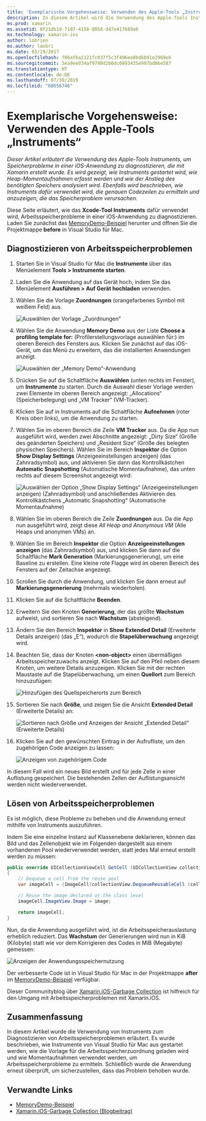 ```yaml
---
title: 'Exemplarische Vorgehensweise: Verwenden des Apple-Tools „Instruments“'
description: In diesem Artikel wird die Verwendung des Apple-Tools Instruments erläutert, um Speicherprobleme in einer iOS-Anwendung zu diagnostizieren, die mit Xamarin erstellt wurde. Es wird gezeigt, wie Instruments gestartet wird, wie Heap-Momentaufnahmen erfasst werden, wie der Anstieg des benötigten Speichers analysiert wird und mehr.
ms.prod: xamarin
ms.assetid: 8f21db1d-7107-4158-8058-d47e417689a0
ms.technology: xamarin-ios
author: lobrien
ms.author: laobri
ms.date: 03/19/2017
ms.openlocfilehash: f06af6a2121fc037f5c3f496ee8bd6b91e2969e6
ms.sourcegitcommit: 3ea9ee034af9790d2b0dc0893435e997bd06e587
ms.translationtype: HT
ms.contentlocale: de-DE
ms.lasthandoff: 07/30/2019
ms.locfileid: "68656746"
---
```

# <a name="walkthrough---using-apples-instruments-tool"></a>Exemplarische Vorgehensweise: Verwenden des Apple-Tools „Instruments“

_Dieser Artikel erläutert die Verwendung des Apple-Tools Instruments, um Speicherprobleme in einer iOS-Anwendung zu diagnostizieren, die mit Xamarin erstellt wurde. Es wird gezeigt, wie Instruments gestartet wird, wie Heap-Momentaufnahmen erfasst werden und wie der Anstieg des benötigten Speichers analysiert wird. Ebenfalls wird beschrieben, wie Instruments dafür verwendet wird, die genauen Codezeilen zu ermitteln und anzuzeigen, die das Speicherproblem verursachen._

Diese Seite erläutert, wie das **Xcode-Tool Instruments** dafür verwendet wird, Arbeitsspeicherprobleme in einer iOS-Anwendung zu diagnostizieren.
Laden Sie zunächst das [MemoryDemo-Beispiel](https://docs.microsoft.com/samples/xamarin/ios-samples/profiling-memorydemo) herunter und öffnen Sie die Projektmappe **before** in Visual Studio für Mac.

## <a name="diagnosing-the-memory-issues"></a>Diagnostizieren von Arbeitsspeicherproblemen

1. Starten Sie in Visual Studio für Mac die **Instrumente** über das Menüelement **Tools > Instrumente starten**.
2. Laden Sie die Anwendung auf das Gerät hoch, indem Sie das Menüelement **Ausführen > Auf Gerät hochladen** verwenden.
3. Wählen Sie die Vorlage **Zuordnungen** (orangefarbenes Symbol mit weißem Feld) aus.

    ![](walkthrough-apples-instrument-images/00-allocations-tempate.png "Auswählen der Vorlage „Zuordnungen“")

4. Wählen Sie die Anwendung **Memory Demo** aus der Liste **Choose a profiling template for:** (Profilerstellungsvorlage auswählen für:) im oberen Bereich des Fensters aus. Klicken Sie zunächst auf das iOS-Gerät, um das Menü zu erweitern, das die installierten Anwendungen anzeigt.

    ![](walkthrough-apples-instrument-images/01-mem-demo.png "Auswählen der „Memory Demo“-Anwendung")

5. Drücken Sie auf die Schaltfläche **Auswählen** (unten rechts im Fenster), um **Instrumente** zu starten. Durch die Auswahl dieser Vorlage werden zwei Elemente im oberen Bereich angezeigt: „Allocations“ (Speicherbelegung) und „VM Tracker“ (VM-Tracker).

6. Klicken Sie auf in Instruments auf die Schaltfläche **Aufnehmen** (roter Kreis oben links), um die Anwendung zu starten.

7. Wählen Sie im oberen Bereich die Zeile **VM Tracker** aus. Da die App nun ausgeführt wird, werden zwei Abschnitte angezeigt: „Dirty Size“ (Größe des geänderten Speichers) und „Resident Size“ (Größe des belegten physischen Speichers). Wählen Sie im Bereich **Inspektor** die Option **Show Display Settings** (Anzeigeeinstellungen anzeigen) (das Zahnradsymbol) aus, und aktivieren Sie dann das Kontrollkästchen **Automatic Snapshotting** (Automatische Momentaufnahme), das unten rechts auf diesem Screenshot angezeigt wird:

    ![](walkthrough-apples-instrument-images/02-auto-snapshot.png "Auswählen der Option „Show Display Settings“ (Anzeigeeinstellungen anzeigen) (Zahnradsymbol) und anschließendes Aktivieren des Kontrollkästchens „Automatic Snapshotting“ (Automatische Momentaufnahme)")

8. Wählen Sie im oberen Bereich die Zeile **Zuordnungen** aus. Da die App nun ausgeführt wird, zeigt diese *All Heap and Anonymous VM* (Alle Heaps und anonymen VMs) an.
9. Wählen Sie im Bereich **Inspektor** die Option **Anzeigeeinstellungen anzeigen** (das Zahnradsymbol) aus, und klicken Sie dann auf die Schaltfläche **Mark Generation** (Markierungsgenerierung), um eine Baseline zu erstellen. Eine kleine rote Flagge wird im oberen Bereich des Fensters auf der Zeitachse angezeigt.
10. Scrollen Sie durch die Anwendung, und klicken Sie dann erneut auf **Markierungsgenerierung** (mehrmals wiederholen).
11. Klicken Sie auf die Schaltfläche **Beenden**.
12. Erweitern Sie den Knoten **Generierung**, der das größte **Wachstum** aufweist, und sortieren Sie nach **Wachstum** (absteigend).
13. Ändern Sie den Bereich **Inspektor** in **Show Extended Detail** (Erweiterte Details anzeigen) (das „E“), wodurch die **Stapelüberwachung** angezeigt wird.

14. Beachten Sie, dass der Knoten **&lt;non-object>** einen übermäßigen Arbeitsspeicherzuwachs anzeigt. Klicken Sie auf den Pfeil neben diesem Knoten, um weitere Details anzuzeigen. Klicken Sie mit der rechten Maustaste auf die Stapelüberwachung, um einen **Quellort** zum Bereich hinzuzufügen:

    ![](walkthrough-apples-instrument-images/03-mem-growth.png "Hinzufügen des Quellspeicherorts zum Bereich")

15. Sortieren Sie nach **Größe**, und zeigen Sie die Ansicht **Extended Detail** (Erweiterte Details) an:

    ![](walkthrough-apples-instrument-images/04-extended-detail.png "Sortieren nach Größe und Anzeigen der Ansicht „Extended Detail“ (Erweiterte Details)")

16. Klicken Sie auf den gewünschten Eintrag in der Aufrufliste, um den zugehörigen Code anzeigen zu lassen:

    ![](walkthrough-apples-instrument-images/05-related-code.png "Anzeigen von zugehörigem Code")

In diesem Fall wird ein neues Bild erstellt und für jede Zelle in einer Auflistung gespeichert. Die bestehenden Zellen der Auflistungsansicht werden nicht wiederverwendet.

## <a name="resolving-the-memory-issues"></a>Lösen von Arbeitsspeicherproblemen

Es ist möglich, diese Probleme zu beheben und die Anwendung erneut mithilfe von Instruments auszuführen.

Indem Sie eine einzelne Instanz auf Klassenebene deklarieren, können das Bild und das Zellenobjekt wie im Folgenden dargestellt aus einem vorhandenen Pool wiederverwendet werden, statt jedes Mal erneut erstellt werden zu müssen:

```csharp
public override UICollectionViewCell GetCell (UICollectionView collectionView, NSIndexPath indexPath)
{
    // Dequeue a cell from the reuse pool
    var imageCell = (ImageCell)collectionView.DequeueReusableCell (cellId, indexPath);

    // Reuse the image declared at the class level
    imageCell.ImageView.Image = image;

    return imageCell;
}
```

Nun, da die Anwendung ausgeführt wird, ist die Arbeitsspeicherauslastung erheblich reduziert. Das **Wachstum** der Generierungen wird nun in KiB (Kilobyte) statt wie vor dem Korrigieren des Codes in MiB (Megabyte) gemessen:

![](walkthrough-apples-instrument-images/06-reduced-memory.png "Anzeigen der Anwendungsspeichernutzung")

Der verbesserte Code ist in Visual Studio für Mac in der Projektmappe **after** im [MemoryDemo-Beispiel](https://docs.microsoft.com/samples/xamarin/ios-samples/profiling-memorydemo) verfügbar.

Dieser Communityblog über [Xamarin.iOS-Garbage Collection](http://c-sharx.net/2015-04-27-xamarin-ios-the-garbage-collector-and-me/) ist hilfreich für den Umgang mit Arbeitsspeicherproblemen mit Xamarin.iOS.

## <a name="summary"></a>Zusammenfassung

In diesem Artikel wurde die Verwendung von Instruments zum Diagnostizieren von Arbeitsspeicherproblemen erläutert.
Es wurde beschrieben, wie Instrumente von Visual Studio für Mac aus gestartet werden, wie die Vorlage für die Arbeitsspeicherzuordnung geladen wird und wie Momentaufnahmen verwendet werden, um Arbeitsspeicherprobleme zu ermitteln.
Schließlich wurde die Anwendung erneut überprüft, um sicherzustellen, dass das Problem behoben wurde.

## <a name="related-links"></a>Verwandte Links

- [MemoryDemo-Beispiel](https://docs.microsoft.com/samples/xamarin/ios-samples/profiling-memorydemo)
- [Xamarin.iOS-Garbage Collection (Blogbeitrag)](http://c-sharx.net/2015-04-27-xamarin-ios-the-garbage-collector-and-me/)
